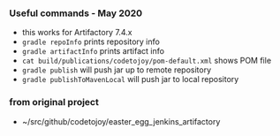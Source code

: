 
### Useful commands - May 2020 

* this works for Artifactory 7.4.x
* `gradle repoInfo` prints repository info
* `gradle artifactInfo` prints artifact info
* `cat build/publications/codetojoy/pom-default.xml` shows POM file
* `gradle publish` will push jar up to remote repository
* `gradle publishToMavenLocal` will push jar to local repository

### from original project 

* ~/src/github/codetojoy/easter_egg_jenkins_artifactory

